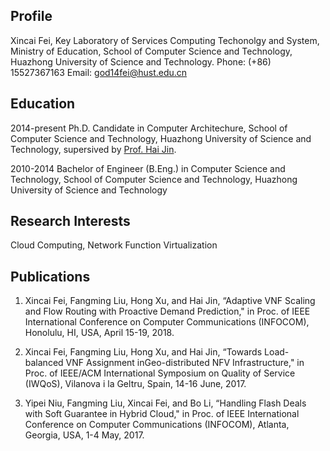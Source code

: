 ## Profile

Xincai Fei,
Key Laboratory of Services Computing Techonolgy and System, Ministry of Education,
School of Computer Science and Technology,
Huazhong University of Science and Technology.
Phone: (+86) 15527367163
Email: god14fei@hust.edu.cn

## Education

2014-present       Ph.D. Candidate in Computer Architechure, School of Computer Science and Technology, Huazhong University of Science and Technology, supersived by [Prof. Hai Jin](http://grid.hust.edu.cn/hjin/).

2010-2014           Bachelor of Engineer (B.Eng.) in Computer Science and Technology, School of Computer Science and Technology, Huazhong University of Science and Technology

## Research Interests

Cloud Computing, Network Function Virtualization


## Publications

1. Xincai Fei, Fangming Liu, Hong Xu, and Hai Jin, “Adaptive VNF Scaling and Flow Routing with Proactive Demand Prediction," in Proc. of IEEE International Conference on Computer Communications (INFOCOM), Honolulu, HI, USA, April 15-19, 2018.

2. Xincai Fei, Fangming Liu, Hong Xu, and Hai Jin, “Towards Load-balanced VNF Assignment inGeo-distributed NFV Infrastructure," in Proc. of IEEE/ACM International Symposium on Quality of Service (IWQoS), Vilanova i la Geltru, Spain, 14-16 June, 2017.

3. Yipei Niu, Fangming Liu, Xincai Fei, and Bo Li, “Handling Flash Deals with Soft Guarantee in Hybrid Cloud," in Proc. of IEEE International Conference on Computer Communications (INFOCOM), Atlanta, Georgia, USA, 1-4 May, 2017.
